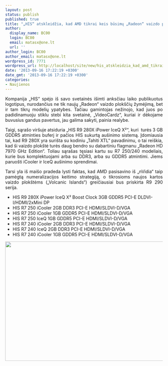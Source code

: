 ```yaml
---
layout: post
status: publish
published: true
title: "„HIS“ atskleidžia, kad AMD tikrai keis būsimų „Radeon“ vaizdo plokščių žymėjimą"
author:
  display_name: BC00
  login: BC00
  email: matasx@one.lt
  url: ''
author_login: BC00
author_email: matasx@one.lt
wordpress_id: 7771
wordpress_url: http://localhost/site/new/his_atskleidzia_kad_amd_tikrai_keis_busimu_radeon_vaizdo_ploksciu_zymejima/
date: '2013-09-16 17:22:19 +0300'
date_gmt: '2013-09-16 17:22:19 +0300'
categories:
- Naujienos
---
```

<p style="text-align: justify;">
	Kompanija &bdquo;HIS&ldquo; spėjo i&scaron; savo svetainės i&scaron;imti anksčiau laiko publikuotus logotipus, nurodančius ne tik naujų &bdquo;Radeon&ldquo; vaizdo plok&scaron;čių žymėjimą, bet ir tam tikrų modelių ypatybes. Tačiau gamintojas nežinojo, kad juos po padidinamuoju stiklu stebi kita svetainė, &bdquo;VideoCardz&ldquo;, kuriai ir dėkojame buvusius gandus pavertus, jau galima sakyti, painia realybe.</p>
<p style="text-align: justify;">
	Taigi, sąra&scaron;o vir&scaron;uje atsiduria &bdquo;HIS R9 280X iPower IceQ X&sup2;&ldquo;, kuri&nbsp; turės 3 GB GDDR5 atminties buferį ir pačios HIS sukurtą au&scaron;inimo sistemą. Įdomiausia tai, kad R9 280X yra suri&scaron;ta su kodiniu &bdquo;Tahiti XTL&ldquo; pavadinimu, o tai rei&scaron;kia, kad &scaron;i vaizdo plok&scaron;tė turės daug bendro su dabartiniu flagmanu &bdquo;Radeon HD 7970 GHz Edition&ldquo;. Toliau sąra&scaron;as tęsiasi kartu su R7 250/240 modeliais, kurie bus komplektuojami arba su DDR3, arba su GDDR5 atmintimi. Jiems paruo&scaron;ti iCooler ir IceQ au&scaron;inimo sprendimai.</p>
<p style="text-align: justify;">
	Tarsi yla i&scaron; mai&scaron;o pradeda lysti faktas, kad AMD pasisavino i&scaron; &bdquo;nVidia&ldquo; taip pamėgtą numeralizacijos keitimo strategiją, o tikrosioms naujos kartos vaizdo plok&scaron;tėms (&bdquo;Volcanic Islands&ldquo;) greičiausiai bus priskirta R9 290 serija.</p>
<ul>
<li>
		HIS R9 280X iPower IceQ X&sup2; Boost Clock 3GB GDDR5 PCI-E DLDVI-I/HDMI/2xMini DP</li>
<li>
		HIS R7 250 iCooler 2GB DDR3 PCI-E HDMI/SLDVI-D/VGA</li>
<li>
		HIS R7 250 iCooler 1GB GDDR5 PCI-E HDMI/SLDVI-D/VGA</li>
<li>
		HIS R7 250 IceQ 1GB GDDR5 PCI-E HDMI/SLDVI-D/VGA</li>
<li>
		HIS R7 240 iCooler 2GB DDR3 PCI-E HDMI/SLDVI-D/VGA</li>
<li>
		HIS R7 240 IceQ 2GB DDR3 PCI-E HDMI/SLDVI-D/VGA</li>
<li>
		HIS R7 240 iCooler 1GB GDDR5 PCI-E HDMI/SLDVI-D/VGA</li>
</ul>
<p>
	<a href="http://technews.lt/userfiles/HISrevealsVolcanicIslands.jpg"><img alt="" src="http://technews.lt/userfiles/HISrevealsVolcanicIslands.jpg" style="width: 520px; height: 381px;" /></a></p>
